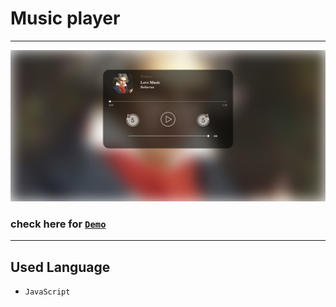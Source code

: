# Music player 
---
![alt text](img/bETO.png)
### **check here for [`Demo`](https://whiletrue0087.github.io/Music_player/)**
---

## Used Language
- `JavaScript`

